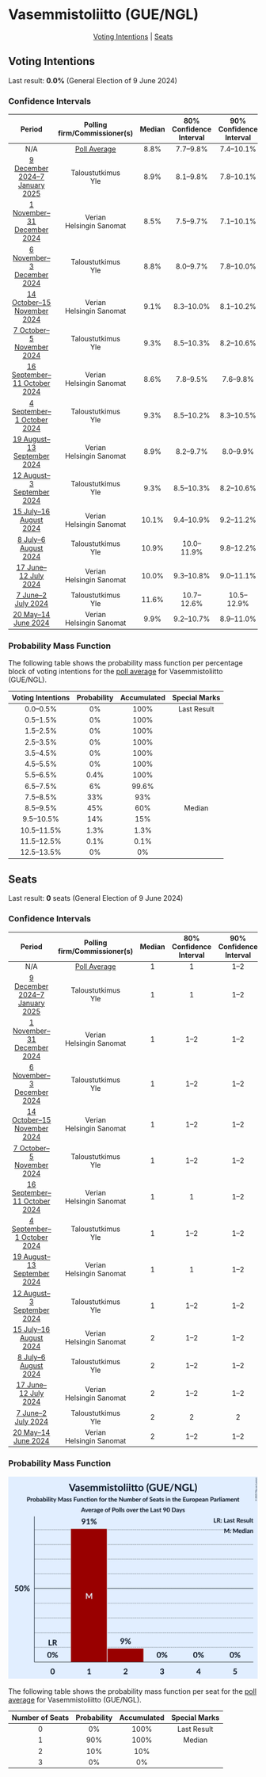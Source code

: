 # Vasemmistoliitto (GUE/NGL)

<p align="center"><a href="#voting-intentions">Voting Intentions</a> | <a href="#seats">Seats</a></p>

## Voting Intentions

Last result: **0.0%** (General Election of 9 June 2024)

### Confidence Intervals

| Period     | Polling firm/Commissioner(s) | Median | 80% Confidence Interval | 90% Confidence Interval | 95% Confidence Interval | 99% Confidence Interval |
|:----------:|:----------------:|:-----------:|:-----------------------:|:-----------------------:|:-----------------------:|:-----------------------:|
| N/A | [Poll Average](average.html) | 8.8% | 7.7–9.8% | 7.4–10.1% | 7.1–10.3% | 6.6–10.9% |
| [9 December 2024–7 January 2025](2025-01-07-Taloustutkimus.html) | Taloustutkimus <br> Yle | 8.9% | 8.1–9.8% | 7.8–10.1% | 7.7–10.3% | 7.3–10.7% |
| [1 November–31 December 2024](2024-12-31-Verian.html) | Verian <br> Helsingin Sanomat | 8.5% | 7.5–9.7% | 7.1–10.1% | 6.9–10.4% | 6.4–11.0% |
| [6 November–3 December 2024](2024-12-03-Taloustutkimus.html) | Taloustutkimus <br> Yle | 8.8% | 8.0–9.7% | 7.8–10.0% | 7.6–10.2% | 7.2–10.7% |
| [14 October–15 November 2024](2024-11-15-Verian.html) | Verian <br> Helsingin Sanomat | 9.1% | 8.3–10.0% | 8.1–10.2% | 7.9–10.5% | 7.5–10.9% |
| [7 October–5 November 2024](2024-11-05-Taloustutkimus.html) | Taloustutkimus <br> Yle | 9.3% | 8.5–10.3% | 8.2–10.6% | 8.0–10.8% | 7.6–11.3% |
| [16 September–11 October 2024](2024-10-11-Verian.html) | Verian <br> Helsingin Sanomat | 8.6% | 7.8–9.5% | 7.6–9.8% | 7.4–10.0% | 7.0–10.5% |
| [4 September–1 October 2024](2024-10-01-Taloustutkimus.html) | Taloustutkimus <br> Yle | 9.3% | 8.5–10.2% | 8.3–10.5% | 8.1–10.7% | 7.7–11.1% |
| [19 August–13 September 2024](2024-09-13-Verian.html) | Verian <br> Helsingin Sanomat | 8.9% | 8.2–9.7% | 8.0–9.9% | 7.8–10.1% | 7.5–10.5% |
| [12 August–3 September 2024](2024-09-03-Taloustutkimus.html) | Taloustutkimus <br> Yle | 9.3% | 8.5–10.3% | 8.2–10.6% | 8.0–10.8% | 7.6–11.3% |
| [15 July–16 August 2024](2024-08-16-Verian.html) | Verian <br> Helsingin Sanomat | 10.1% | 9.4–10.9% | 9.2–11.2% | 9.0–11.4% | 8.7–11.8% |
| [8 July–6 August 2024](2024-08-06-Taloustutkimus.html) | Taloustutkimus <br> Yle | 10.9% | 10.0–11.9% | 9.8–12.2% | 9.5–12.4% | 9.1–12.9% |
| [17 June–12 July 2024](2024-07-12-Verian.html) | Verian <br> Helsingin Sanomat | 10.0% | 9.3–10.8% | 9.0–11.1% | 8.9–11.3% | 8.5–11.7% |
| [7 June–2 July 2024](2024-07-02-Taloustutkimus.html) | Taloustutkimus <br> Yle | 11.6% | 10.7–12.6% | 10.5–12.9% | 10.3–13.1% | 9.8–13.6% |
| [20 May–14 June 2024](2024-06-14-Verian.html) | Verian <br> Helsingin Sanomat | 9.9% | 9.2–10.7% | 8.9–11.0% | 8.8–11.2% | 8.4–11.6% |

### Probability Mass Function

The following table shows the probability mass function per percentage block of voting intentions for the [poll average](average.html) for Vasemmistoliitto (GUE/NGL).

| Voting Intentions | Probability | Accumulated | Special Marks |
|:-----------------:|:-----------:|:-----------:|:-------------:|
| 0.0–0.5% | 0% | 100% | Last Result |
| 0.5–1.5% | 0% | 100% |  |
| 1.5–2.5% | 0% | 100% |  |
| 2.5–3.5% | 0% | 100% |  |
| 3.5–4.5% | 0% | 100% |  |
| 4.5–5.5% | 0% | 100% |  |
| 5.5–6.5% | 0.4% | 100% |  |
| 6.5–7.5% | 6% | 99.6% |  |
| 7.5–8.5% | 33% | 93% |  |
| 8.5–9.5% | 45% | 60% | Median |
| 9.5–10.5% | 14% | 15% |  |
| 10.5–11.5% | 1.3% | 1.3% |  |
| 11.5–12.5% | 0.1% | 0.1% |  |
| 12.5–13.5% | 0% | 0% |  |


## Seats

Last result: **0** seats (General Election of 9 June 2024)

### Confidence Intervals

| Period     | Polling firm/Commissioner(s) | Median | 80% Confidence Interval | 90% Confidence Interval | 95% Confidence Interval | 99% Confidence Interval |
|:----------:|:----------------:|:------:|:-----------------------:|:-----------------------:|:-----------------------:|:-----------------------:|
| N/A | [Poll Average](average.html) | 1 | 1 | 1–2 | 1–2 | 1–2 |
| [9 December 2024–7 January 2025](2025-01-07-Taloustutkimus.html) | Taloustutkimus <br> Yle | 1 | 1 | 1–2 | 1–2 | 1–2 |
| [1 November–31 December 2024](2024-12-31-Verian.html) | Verian <br> Helsingin Sanomat | 1 | 1–2 | 1–2 | 1–2 | 1–2 |
| [6 November–3 December 2024](2024-12-03-Taloustutkimus.html) | Taloustutkimus <br> Yle | 1 | 1–2 | 1–2 | 1–2 | 1–2 |
| [14 October–15 November 2024](2024-11-15-Verian.html) | Verian <br> Helsingin Sanomat | 1 | 1–2 | 1–2 | 1–2 | 1–2 |
| [7 October–5 November 2024](2024-11-05-Taloustutkimus.html) | Taloustutkimus <br> Yle | 1 | 1–2 | 1–2 | 1–2 | 1–2 |
| [16 September–11 October 2024](2024-10-11-Verian.html) | Verian <br> Helsingin Sanomat | 1 | 1 | 1–2 | 1–2 | 1–2 |
| [4 September–1 October 2024](2024-10-01-Taloustutkimus.html) | Taloustutkimus <br> Yle | 1 | 1–2 | 1–2 | 1–2 | 1–2 |
| [19 August–13 September 2024](2024-09-13-Verian.html) | Verian <br> Helsingin Sanomat | 1 | 1 | 1–2 | 1–2 | 1–2 |
| [12 August–3 September 2024](2024-09-03-Taloustutkimus.html) | Taloustutkimus <br> Yle | 1 | 1–2 | 1–2 | 1–2 | 1–2 |
| [15 July–16 August 2024](2024-08-16-Verian.html) | Verian <br> Helsingin Sanomat | 2 | 1–2 | 1–2 | 1–2 | 1–2 |
| [8 July–6 August 2024](2024-08-06-Taloustutkimus.html) | Taloustutkimus <br> Yle | 2 | 1–2 | 1–2 | 1–2 | 1–2 |
| [17 June–12 July 2024](2024-07-12-Verian.html) | Verian <br> Helsingin Sanomat | 2 | 1–2 | 1–2 | 1–2 | 1–2 |
| [7 June–2 July 2024](2024-07-02-Taloustutkimus.html) | Taloustutkimus <br> Yle | 2 | 2 | 2 | 2 | 1–2 |
| [20 May–14 June 2024](2024-06-14-Verian.html) | Verian <br> Helsingin Sanomat | 2 | 1–2 | 1–2 | 1–2 | 1–2 |

### Probability Mass Function

![Graph with seats probability mass function not yet produced](average-seats-pmf-vasemmistoliittoguengl.png "Seats Probability Mass Function")

The following table shows the probability mass function per seat for the [poll average](average.html) for Vasemmistoliitto (GUE/NGL).

| Number of Seats | Probability | Accumulated | Special Marks |
|:---------------:|:-----------:|:-----------:|:-------------:|
| 0 | 0% | 100% | Last Result |
| 1 | 90% | 100% | Median |
| 2 | 10% | 10% |  |
| 3 | 0% | 0% |  |


